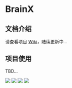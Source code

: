 # BrainX

## 文档介绍

请查看项目 [Wiki](https://github.com/ArtisanCloud/BrainX/wiki)，陆续更新中...

## 项目使用
TBD...


<image src="https://raw.githubusercontent.com/wiki/ArtisanCloud/BrainX/images/home.png">

<image src="https://raw.githubusercontent.com/wiki/ArtisanCloud/BrainX/images/chat.png">

<image src="https://raw.githubusercontent.com/wiki/ArtisanCloud/BrainX/images/segment-1.png">
<image src="https://raw.githubusercontent.com/wiki/ArtisanCloud/BrainX/images/segment-2.png">
